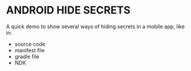 # ANDROID HIDE SECRETS

A quick demo to show several ways of hiding secrets in a mobile app, like in:

* source code
* manifest file
* gradle file
* NDK
